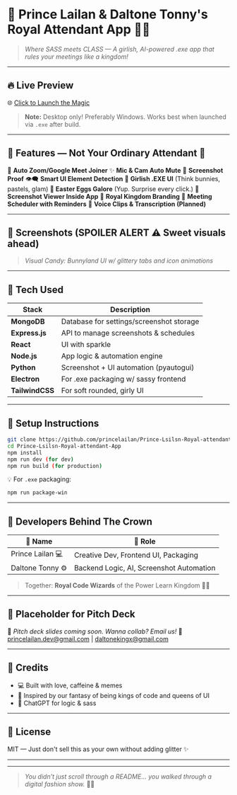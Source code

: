 # 👑 Prince Lailan & Daltone Tonny's Royal Attendant App 💃🕺

> *Where SASS meets CLASS — A girlish, AI-powered .exe app that rules your meetings like a kingdom!*

---

## 🔥 Live Preview

🌐 [Click to Launch the Magic](https://princelailan.github.io/Prince-Lsilsn-Royal-attendant-App/)

> **Note:** Desktop only! Preferably Windows. Works best when launched via `.exe` after build.

---

## 🌈 Features — Not Your Ordinary Attendant 💅

🎀 **Auto Zoom/Google Meet Joiner**
✨ **Mic & Cam Auto Mute**
💅 **Screenshot Proof**
👁️‍🗨️ **Smart UI Element Detection**
🎀 **Girlish .EXE UI** (Think bunnies, pastels, glam)
🐇 **Easter Eggs Galore** (Yup. Surprise every click.)
📸 **Screenshot Viewer Inside App**
👑 **Royal Kingdom Branding**
🔮 **Meeting Scheduler with Reminders**
💬 **Voice Clips & Transcription (Planned)**

---

## 🧁 Screenshots (SPOILER ALERT ⚠️ Sweet visuals ahead)

> &#x20;*Visual Candy: Bunnyland UI w/ glittery tabs and icon animations*

---

## 🎨 Tech Used

| Stack           | Description                              |
| --------------- | ---------------------------------------- |
| **MongoDB**     | Database for settings/screenshot storage |
| **Express.js**  | API to manage screenshots & schedules    |
| **React**       | UI with sparkle                          |
| **Node.js**     | App logic & automation engine            |
| **Python**      | Screenshot + UI automation (pyautogui)   |
| **Electron**    | For .exe packaging w/ sassy frontend     |
| **TailwindCSS** | For soft rounded, girly UI               |

---

## 🚀 Setup Instructions

```bash
git clone https://github.com/princelailan/Prince-Lsilsn-Royal-attendant-App.git
cd Prince-Lsilsn-Royal-attendant-App
npm install
npm run dev (for dev)
npm run build (for production)
```

💡 For `.exe` packaging:

```bash
npm run package-win
```

---

## 🌟 Developers Behind The Crown

| 👑 Name          | 🎨 Role                                  |
| ---------------- | ---------------------------------------- |
| Prince Lailan 💻 | Creative Dev, Frontend UI, Packaging     |
| Daltone Tonny ⚙️ | Backend Logic, AI, Screenshot Automation |

> Together: **Royal Code Wizards** of the Power Learn Kingdom 👑✨

---

## 📣 Placeholder for Pitch Deck

🎥 *Pitch deck slides coming soon. Wanna collab? Email us!*
📧 [princelailan.dev@gmail.com](mailto:princelailan.dev@gmail.com) | [daltonekingx@gmail.com](mailto:daltonekingx@gmail.com)

---

## 🎁 Credits

* 💻 Built with love, caffeine & memes
* 🐰 Inspired by our fantasy of being kings of code and queens of UI
* 💬 ChatGPT for logic & sass

---

## 🏁 License

MIT — Just don't sell this as your own without adding glitter ✨

---

---

> *You didn’t just scroll through a README… you walked through a digital fashion show.* 👑💃
